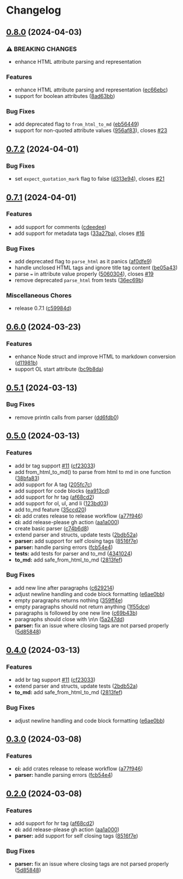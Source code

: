 # Changelog

## [0.8.0](https://github.com/izyuumi/html2md-rs/compare/v0.7.2...v0.8.0) (2024-04-03)


### ⚠ BREAKING CHANGES

* enhance HTML attribute parsing and representation

### Features

* enhance HTML attribute parsing and representation ([ec66ebc](https://github.com/izyuumi/html2md-rs/commit/ec66ebccec892ed93a90f91f512aaf306afef859))
* support for boolean attributes ([8ad63bb](https://github.com/izyuumi/html2md-rs/commit/8ad63bbe68fe20a592cdaacb717f0dc9120428e8))


### Bug Fixes

* add deprecated flag to `from_html_to_md` ([eb56449](https://github.com/izyuumi/html2md-rs/commit/eb5644908496e93e3ffb7f2e27e626c7e4c9ff99))
* support for non-quoted attribute values ([956af83](https://github.com/izyuumi/html2md-rs/commit/956af83e2e455557734a27100156d3963d191293)), closes [#23](https://github.com/izyuumi/html2md-rs/issues/23)

## [0.7.2](https://github.com/izyuumi/html2md-rs/compare/v0.7.1...v0.7.2) (2024-04-01)


### Bug Fixes

* set `expect_quotation_mark` flag to false ([d313e94](https://github.com/izyuumi/html2md-rs/commit/d313e94a2c7d9b4a2ca55ecaa1f68e01dff8807f)), closes [#21](https://github.com/izyuumi/html2md-rs/issues/21)

## [0.7.1](https://github.com/izyuumi/html2md-rs/compare/v0.6.0...v0.7.1) (2024-04-01)


### Features

* add support for comments ([cdeedee](https://github.com/izyuumi/html2md-rs/commit/cdeedee239e1a992e40d459a848b8c68ca54d2b4))
* add support for metadata tags ([33a27ba](https://github.com/izyuumi/html2md-rs/commit/33a27ba99434df9340a9823f7cfee1a023824c22)), closes [#16](https://github.com/izyuumi/html2md-rs/issues/16)


### Bug Fixes

* add deprecated flag to `parse_html` as it panics ([af0dfe9](https://github.com/izyuumi/html2md-rs/commit/af0dfe943b60af08e36440bb5f14ef10074954de))
* handle unclosed HTML tags and ignore title tag content ([be05a43](https://github.com/izyuumi/html2md-rs/commit/be05a437e484dbc0a927534d0975655dd8d1284d))
* parse `=` in attribute value properly ([5060304](https://github.com/izyuumi/html2md-rs/commit/5060304a65aceddd5099b4febfa8c6067088e9a4)), closes [#19](https://github.com/izyuumi/html2md-rs/issues/19)
* remove deprecated `parse_html` from tests ([36ec69b](https://github.com/izyuumi/html2md-rs/commit/36ec69bc5791df2e962a76b65a7b5038934f79a0))


### Miscellaneous Chores

* release 0.7.1 ([c59984d](https://github.com/izyuumi/html2md-rs/commit/c59984dd532eb1ec523a3ac891ef483f7f73d279))

## [0.6.0](https://github.com/izyuumi/html2md-rs/compare/v0.5.1...v0.6.0) (2024-03-23)


### Features

* enhance Node struct and improve HTML to markdown conversion ([d11981b](https://github.com/izyuumi/html2md-rs/commit/d11981bfdb38d5bea1e2422dd50923233cc27038))
* support OL start attribute ([bc9b8da](https://github.com/izyuumi/html2md-rs/commit/bc9b8da869bcb28a81bded829b869eeef34a33e7))

## [0.5.1](https://github.com/izyuumi/html2md-rs/compare/v0.5.0...v0.5.1) (2024-03-13)


### Bug Fixes

* remove println calls from parser ([dd6fdb0](https://github.com/izyuumi/html2md-rs/commit/dd6fdb02ea58ffff3f19ca2121eb1f294aa04248))

## [0.5.0](https://github.com/izyuumi/html2md-rs/compare/v0.4.0...v0.5.0) (2024-03-13)


### Features

* add br tag support [#11](https://github.com/izyuumi/html2md-rs/issues/11) ([cf23033](https://github.com/izyuumi/html2md-rs/commit/cf230339caaa7cc30513bd73337ccf38d2744cc4))
* add from_html_to_md() to parse from html to md in one function ([38bfa83](https://github.com/izyuumi/html2md-rs/commit/38bfa83da986e021516be33d787a28c7ff0456c1))
* add support for A tag ([205fc7c](https://github.com/izyuumi/html2md-rs/commit/205fc7cacdd72f10c4e33c06a796d76d7a56c795))
* add support for code blocks ([ea913cd](https://github.com/izyuumi/html2md-rs/commit/ea913cdc892db52d524e0edc5b022189dee2172d))
* add support for hr tag ([af68cd2](https://github.com/izyuumi/html2md-rs/commit/af68cd2f68eef50bfa6279eede72292dc3e3e696))
* add support for ol, ul, and li ([123bd03](https://github.com/izyuumi/html2md-rs/commit/123bd034947dd1080f4aa05db34073baf576999f))
* add to_md feature ([35ccd20](https://github.com/izyuumi/html2md-rs/commit/35ccd20560da24ebaa87dea8594e003f93486491))
* **ci:** add crates release to release workflow ([a77f946](https://github.com/izyuumi/html2md-rs/commit/a77f9464e0050e0ffe0e8e1f2704f94e3067f02a))
* **ci:** add release-please gh action ([aa1a000](https://github.com/izyuumi/html2md-rs/commit/aa1a00013f317c9de18122623934ec8980f87b1f))
* create basic parser ([c74b6d8](https://github.com/izyuumi/html2md-rs/commit/c74b6d8e1beb12dce48f40f3e8cf73a3a81c2acd))
* extend parser and structs, update tests ([2bdb52a](https://github.com/izyuumi/html2md-rs/commit/2bdb52aaeb8da9b47f86317f7be3c4769aebacf5))
* **parser:** add support for self closing tags ([8516f7e](https://github.com/izyuumi/html2md-rs/commit/8516f7ec20af69ac3cfde52c21d4485dee4b714a))
* **parser:** handle parsing errors ([fcb54e4](https://github.com/izyuumi/html2md-rs/commit/fcb54e4281b1a24592838f0b54717cb88bb4ba4b))
* **tests:** add tests for parser and to_md ([4341024](https://github.com/izyuumi/html2md-rs/commit/4341024c0e24eab68a7cddbc52f52ca2d983e8fe))
* **to_md:** add safe_from_html_to_md ([2813fef](https://github.com/izyuumi/html2md-rs/commit/2813fef7254f1d7d83a8da58249c4016de6539cb))


### Bug Fixes

* add new line after paragraphs ([c629214](https://github.com/izyuumi/html2md-rs/commit/c629214d6e3fc122d6852538ffb0b7e21215f51d))
* adjust newline handling and code block formatting ([e6ae0bb](https://github.com/izyuumi/html2md-rs/commit/e6ae0bb365facec0501edf53105ce1ffaf2ad5d3))
* empty paragraphs returns nothing ([359ff4e](https://github.com/izyuumi/html2md-rs/commit/359ff4ecc30822a1f698ab2ffdf0369c41516fcf))
* empty paragraphs should not return anything ([1f55dce](https://github.com/izyuumi/html2md-rs/commit/1f55dceb56b4e6ca5647f489317f5d686f27e1d8))
* paragraphs is followed by one new line ([c69b43b](https://github.com/izyuumi/html2md-rs/commit/c69b43b8c722addd556a36ab7ac785789410b645))
* paragraphs should close with \n\n ([5a247dd](https://github.com/izyuumi/html2md-rs/commit/5a247dd1283ce6f1111252443f65ad80879f0132))
* **parser:** fix an issue where closing tags are not parsed properly ([5d85848](https://github.com/izyuumi/html2md-rs/commit/5d8584884a69c366ed246cdb8667a8846fd77b84))

## [0.4.0](https://github.com/izyuumi/html2md-rs/compare/v0.3.0...v0.4.0) (2024-03-13)


### Features

* add br tag support [#11](https://github.com/izyuumi/html2md-rs/issues/11) ([cf23033](https://github.com/izyuumi/html2md-rs/commit/cf230339caaa7cc30513bd73337ccf38d2744cc4))
* extend parser and structs, update tests ([2bdb52a](https://github.com/izyuumi/html2md-rs/commit/2bdb52aaeb8da9b47f86317f7be3c4769aebacf5))
* **to_md:** add safe_from_html_to_md ([2813fef](https://github.com/izyuumi/html2md-rs/commit/2813fef7254f1d7d83a8da58249c4016de6539cb))


### Bug Fixes

* adjust newline handling and code block formatting ([e6ae0bb](https://github.com/izyuumi/html2md-rs/commit/e6ae0bb365facec0501edf53105ce1ffaf2ad5d3))

## [0.3.0](https://github.com/izyuumi/html2md-rs/compare/v0.2.0...v0.3.0) (2024-03-08)


### Features

* **ci:** add crates release to release workflow ([a77f946](https://github.com/izyuumi/html2md-rs/commit/a77f9464e0050e0ffe0e8e1f2704f94e3067f02a))
* **parser:** handle parsing errors ([fcb54e4](https://github.com/izyuumi/html2md-rs/commit/fcb54e4281b1a24592838f0b54717cb88bb4ba4b))

## [0.2.0](https://github.com/izyuumi/html2md-rs/compare/v0.1.8...v0.2.0) (2024-03-08)


### Features

* add support for hr tag ([af68cd2](https://github.com/izyuumi/html2md-rs/commit/af68cd2f68eef50bfa6279eede72292dc3e3e696))
* **ci:** add release-please gh action ([aa1a000](https://github.com/izyuumi/html2md-rs/commit/aa1a00013f317c9de18122623934ec8980f87b1f))
* **parser:** add support for self closing tags ([8516f7e](https://github.com/izyuumi/html2md-rs/commit/8516f7ec20af69ac3cfde52c21d4485dee4b714a))


### Bug Fixes

* **parser:** fix an issue where closing tags are not parsed properly ([5d85848](https://github.com/izyuumi/html2md-rs/commit/5d8584884a69c366ed246cdb8667a8846fd77b84))
